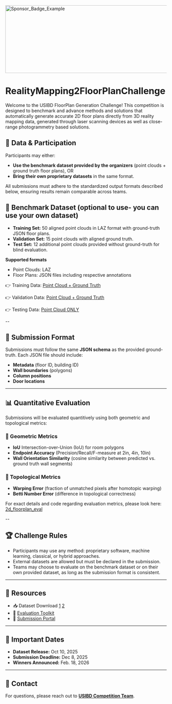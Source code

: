 <img width="604" height="212" alt="Sponsor_Badge_Example" src="https://github.com/user-attachments/assets/9321da98-07f7-4928-889e-8131af9993d0" />

# RealityMapping2FloorPlanChallenge  

Welcome to the USIBD FloorPlan Generation Challenge!
This competition is designed to benchmark and advance methods and solutions that automatically generate accurate 2D floor plans directly from 3D reality mapping data, generated through laser scanning devices as well as close-range photogrammetry based solutions.


## 📂 Data & Participation
Participants may either:
- **Use the benchmark dataset provided by the organizers** (point clouds + ground truth floor plans), OR
- **Bring their own proprietary datasets** in the same format.

All submissions must adhere to the standardized output formats described below, ensuring results remain comparable across teams.

## 📂 Benchmark Dataset (optional to use- you can use your own dataset)
- **Training Set:** 50 aligned point clouds in LAZ format with ground-truth JSON floor plans.
- **Validation Set:** 15 point clouds with aligned ground truth.
- **Test Set:** 12 additional point clouds provided without ground-truth for blind evaluation.

**Supported formats** 
- Point Clouds: LAZ
- Floor Plans: JSON files including respective annotations
  

👉 Training Data: [Point Cloud + Ground Truth](https://uofi.box.com/s/tbj6fpx4o3h8uzh9ycumfp50xjq4k959) 

👉 Validation Data: [Point Cloud + Ground Truth](https://uofi.box.com/s/448iv4eehpbi1nxaacw0es5861aiah6j)

👉 Testing Data: [Point Cloud ONLY](https://uofi.box.com/s/ebwvgy10hkp1a8fzm6ke5bl4u6ekytb3) 

--
## 📑 Submission Format  

Submissions must follow the same **JSON schema** as the provided ground-truth.  Each JSON file should include:  

- **Metadata** (floor ID, building ID)
- **Wall boundaries** (polygons)  
- **Column positions**
- **Door locations**  
 
---
## 📊 Quantitative Evaluation  

Submissions will be evaluated quantitively using both geometric and topological metrics:

### 🔹 Geometric Metrics  
- **IoU**  Intersection-over-Union (IoU) for room polygons
- **Endpoint Accuracy**  (Precision/Recall/F-measure at 2in, 4in, 10in)
- **Wall Orientation Similarity**  (cosine similarity between predicted vs. ground truth wall segments)


### 🔹 Topological Metrics  
- **Warping Error**   (fraction of unmatched pixels after homotopic warping)
- **Betti Number Error**  (difference in topological correctness)

For exact details and code regarding evaluation metrics, please look here: 
[2d_floorplan_eval](https://github.com/reconstruct/Scan2FloorPlan/tree/main/2d_floorplan_eval)

--
## 🏆 Challenge Rules  
- Participants may use any method: proprietary software, machine learning, classical, or hybrid approaches.
- External datasets are allowed but must be declared in the submission.
- Teams may choose to evaluate on the benchmark dataset or on their own provided dataset, as long as the submission format is consistent.

---

## 🔗 Resources  
- 📥 Dataset Download [1](https://uofi.box.com/s/ur2ieo3lbfsthk7h5hz0mdkx5439z23m)  [2](https://uofi.box.com/s/448iv4eehpbi1nxaacw0es5861aiah6j)
- 🧩 [Evaluation Toolkit](https://uofi.box.com/s/ebwvgy10hkp1a8fzm6ke5bl4u6ekytb3)  
- 🚀 [Submission Portal](https://uofi.app.box.com/f/9a6b181c229a4803bde32f8939edc0b2)  

---

## 📅 Important Dates  

- **Dataset Release:** Oct 10, 2025  
- **Submission Deadline:** Dec 8, 2025 
- **Winners Announced:** Feb. 18, 2026

---

## 📧 Contact  
For questions, please reach out to **[USIBD Competition Team](mani.golparvar@usbid.org)**.  
